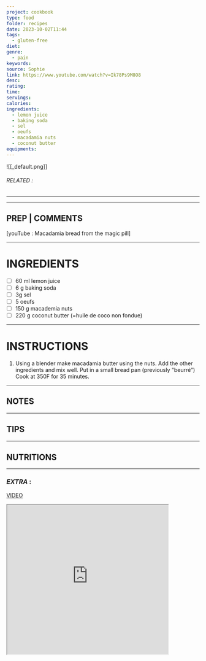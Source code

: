 ```yaml
---
project: cookbook
type: food
folder: recipes
date: 2023-10-02T11:44
tags:
  - gluten-free
diet: 
genre:
  - pain
keywords: 
source: Sophie
link: https://www.youtube.com/watch?v=Ik78Ps9M8O8
desc: 
rating: 
time: 
servings: 
calories: 
ingredients:
  - lemon juice
  - baking soda
  - sel
  - oeufs
  - macadamia nuts
  - coconut butter
equipments:
---
```


![[_default.png]]
###### *RELATED* : 
---


---
## PREP | COMMENTS

[youTube : Macadamia bread from the magic pill]

---
# INGREDIENTS

- [ ] 60 ml lemon juice
- [ ] 6 g baking soda
- [ ] 3g sel
- [ ] 5 oeufs
- [ ] 150 g macademia nuts
- [ ] 220 g coconut butter (=huile de coco non fondue)

---
# INSTRUCTIONS

1. Using a blender make macadamia butter using the nuts. Add the other ingredients and mix well. Put in a small bread pan (previously "beurré”) Cook at 350F for 35 minutes.

---
## NOTES



---
## TIPS



---
## NUTRITIONS



---
### *EXTRA* :


[VIDEO](https://www.youtube.com/watch?v=Ik78Ps9M8O8)

<iframe allowfullscreen src="https://www.youtube.com/watch?v=Ik78Ps9M8O8" width="420" height="390" />